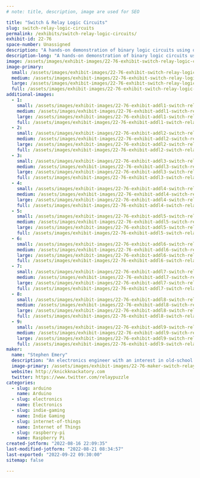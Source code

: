 ```yaml
---
# note: title, description, image are used for SEO

title: "Switch & Relay Logic Circuits"
slug: switch-relay-logic-circuits
permalink: /exhibits/switch-relay-logic-circuits/
exhibit-id: 22-76
space-number: Unassigned
description: "A hands-on demonstration of binary logic circuits using only switches and relays."
description-long: "A hands-on demonstration of binary logic circuits using only switches and relays. Circuits available for attendees to play with include a reconfigurable logic gate, a four-bit adder, a four-bit counter, river-crossing puzzles, and Ring the Bell, an IoT arcade machine based on the Chinese Ring Puzzle. Ring the Bell now has four levels of difficulty: players will be able to solve it by turning on four, five, six, or seven lights."
image: /assets/images/exhibit-images/22-76-exhibit-switch-relay-logic-circuits-img-8483-large.JPG
image-primary: 
  small: /assets/images/exhibit-images/22-76-exhibit-switch-relay-logic-circuits-img-8483-small.JPG
  medium: /assets/images/exhibit-images/22-76-exhibit-switch-relay-logic-circuits-img-8483-medium.JPG
  large: /assets/images/exhibit-images/22-76-exhibit-switch-relay-logic-circuits-img-8483-large.JPG
  full: /assets/images/exhibit-images/22-76-exhibit-switch-relay-logic-circuits-img-8483-full.JPG
additional-images: 
  - 1:
    small: /assets/images/exhibit-images/22-76-exhibit-addl1-switch-relay-logic-circuits-emery-adder-front-2-1024x768-small.png
    medium: /assets/images/exhibit-images/22-76-exhibit-addl1-switch-relay-logic-circuits-emery-adder-front-2-1024x768-medium.png
    large: /assets/images/exhibit-images/22-76-exhibit-addl1-switch-relay-logic-circuits-emery-adder-front-2-1024x768-large.png
    full: /assets/images/exhibit-images/22-76-exhibit-addl1-switch-relay-logic-circuits-emery-adder-front-2-1024x768-full.png
  - 2:
    small: /assets/images/exhibit-images/22-76-exhibit-addl2-switch-relay-logic-circuits-emery-adder-inside-1-1024x768-small.png
    medium: /assets/images/exhibit-images/22-76-exhibit-addl2-switch-relay-logic-circuits-emery-adder-inside-1-1024x768-medium.png
    large: /assets/images/exhibit-images/22-76-exhibit-addl2-switch-relay-logic-circuits-emery-adder-inside-1-1024x768-large.png
    full: /assets/images/exhibit-images/22-76-exhibit-addl2-switch-relay-logic-circuits-emery-adder-inside-1-1024x768-full.png
  - 3:
    small: /assets/images/exhibit-images/22-76-exhibit-addl3-switch-relay-logic-circuits-img-1440-small.JPG
    medium: /assets/images/exhibit-images/22-76-exhibit-addl3-switch-relay-logic-circuits-img-1440-medium.JPG
    large: /assets/images/exhibit-images/22-76-exhibit-addl3-switch-relay-logic-circuits-img-1440-large.JPG
    full: /assets/images/exhibit-images/22-76-exhibit-addl3-switch-relay-logic-circuits-img-1440-full.JPG
  - 4:
    small: /assets/images/exhibit-images/22-76-exhibit-addl4-switch-relay-logic-circuits-img-9076-small.JPG
    medium: /assets/images/exhibit-images/22-76-exhibit-addl4-switch-relay-logic-circuits-img-9076-medium.JPG
    large: /assets/images/exhibit-images/22-76-exhibit-addl4-switch-relay-logic-circuits-img-9076-large.JPG
    full: /assets/images/exhibit-images/22-76-exhibit-addl4-switch-relay-logic-circuits-img-9076-full.JPG
  - 5:
    small: /assets/images/exhibit-images/22-76-exhibit-addl5-switch-relay-logic-circuits-img-9078-small.JPG
    medium: /assets/images/exhibit-images/22-76-exhibit-addl5-switch-relay-logic-circuits-img-9078-medium.JPG
    large: /assets/images/exhibit-images/22-76-exhibit-addl5-switch-relay-logic-circuits-img-9078-large.JPG
    full: /assets/images/exhibit-images/22-76-exhibit-addl5-switch-relay-logic-circuits-img-9078-full.JPG
  - 6:
    small: /assets/images/exhibit-images/22-76-exhibit-addl6-switch-relay-logic-circuits-rtb-2018-full-1024x768-small.png
    medium: /assets/images/exhibit-images/22-76-exhibit-addl6-switch-relay-logic-circuits-rtb-2018-full-1024x768-medium.png
    large: /assets/images/exhibit-images/22-76-exhibit-addl6-switch-relay-logic-circuits-rtb-2018-full-1024x768-large.png
    full: /assets/images/exhibit-images/22-76-exhibit-addl6-switch-relay-logic-circuits-rtb-2018-full-1024x768-full.png
  - 7:
    small: /assets/images/exhibit-images/22-76-exhibit-addl7-switch-relay-logic-circuits-relaylogicgate-small.jpg
    medium: /assets/images/exhibit-images/22-76-exhibit-addl7-switch-relay-logic-circuits-relaylogicgate-medium.jpg
    large: /assets/images/exhibit-images/22-76-exhibit-addl7-switch-relay-logic-circuits-relaylogicgate-large.jpg
    full: /assets/images/exhibit-images/22-76-exhibit-addl7-switch-relay-logic-circuits-relaylogicgate-full.jpg
  - 8:
    small: /assets/images/exhibit-images/22-76-exhibit-addl8-switch-relay-logic-circuits-river-crossing-internal-1-1024x768-small.png
    medium: /assets/images/exhibit-images/22-76-exhibit-addl8-switch-relay-logic-circuits-river-crossing-internal-1-1024x768-medium.png
    large: /assets/images/exhibit-images/22-76-exhibit-addl8-switch-relay-logic-circuits-river-crossing-internal-1-1024x768-large.png
    full: /assets/images/exhibit-images/22-76-exhibit-addl8-switch-relay-logic-circuits-river-crossing-internal-1-1024x768-full.png
  - 9:
    small: /assets/images/exhibit-images/22-76-exhibit-addl9-switch-relay-logic-circuits-river-crossing-puzzles-3-1024x768-small.png
    medium: /assets/images/exhibit-images/22-76-exhibit-addl9-switch-relay-logic-circuits-river-crossing-puzzles-3-1024x768-medium.png
    large: /assets/images/exhibit-images/22-76-exhibit-addl9-switch-relay-logic-circuits-river-crossing-puzzles-3-1024x768-large.png
    full: /assets/images/exhibit-images/22-76-exhibit-addl9-switch-relay-logic-circuits-river-crossing-puzzles-3-1024x768-full.png
maker: 
  name: "Stephen Emery"
  description: "An electronics engineer with an interest in old-school switching logic. "
  image-primary: /assets/images/exhibit-images/22-76-maker-switch-relay-logic-circuits-profile-pic-small-225x300-medium.jpg
  website: http://knickknackatory.com
  twitter: https://www.twitter.com/relaypuzzle
categories: 
  - slug: arduino
    name: Arduino
  - slug: electronics
    name: Electronics
  - slug: indie-gaming
    name: Indie Gaming
  - slug: internet-of-things
    name: Internet of Things
  - slug: raspberry-pi
    name: Raspberry Pi
created-jotform: "2022-08-16 22:09:35"
last-modified-jotform: "2022-08-21 08:34:57"
last-exported: "2022-09-22 09:30:00"
sitemap: false

---
```

